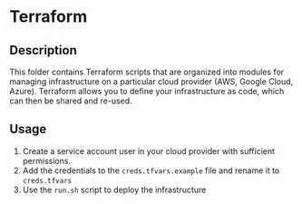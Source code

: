 # Terraform

## Description

This folder contains Terraform scripts that are organized into modules for
managing infrastructure on a particular cloud provider (AWS, Google Cloud,
Azure). Terraform allows you to define your infrastructure as code, which can
then be shared and re-used.

## Usage

1. Create a service account user in your cloud provider with sufficient
   permissions.
2. Add the credentials to the `creds.tfvars.example` file and rename it to
   `creds.tfvars`
3. Use the `run.sh` script to deploy the infrastructure
